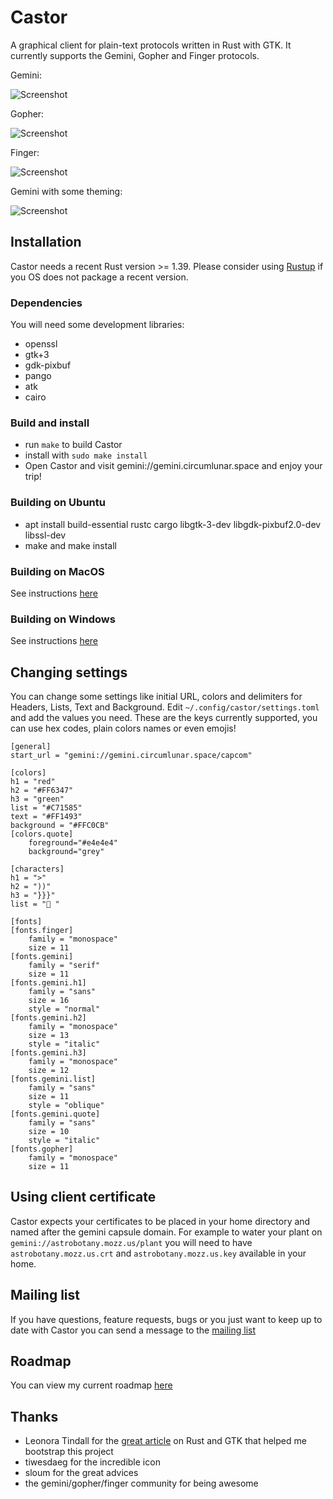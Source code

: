 # Castor

A graphical client for plain-text protocols written in Rust with GTK.
It currently supports the Gemini, Gopher and Finger protocols.

Gemini:

![Screenshot](https://juliensharing.s3.amazonaws.com/castor_gemini.png)


Gopher:

![Screenshot](https://juliensharing.s3.amazonaws.com/castor_gopher.png)


Finger:

![Screenshot](https://juliensharing.s3.amazonaws.com/castor_finger.png)


Gemini with some theming:

![Screenshot](https://juliensharing.s3.amazonaws.com/castor_theme.png)



## Installation

Castor needs a recent Rust version >= 1.39. Please consider using [Rustup](https://rustup.rs)
if you OS does not package a recent version.

### Dependencies

You will need some development libraries:

- openssl
- gtk+3
- gdk-pixbuf
- pango
- atk
- cairo

### Build and install

- run `make` to build Castor
- install with `sudo make install`
- Open Castor and visit gemini://gemini.circumlunar.space and enjoy your trip!


### Building on Ubuntu
- apt install build-essential rustc cargo libgtk-3-dev libgdk-pixbuf2.0-dev libssl-dev
- make and make install


### Building on MacOS
See instructions [here](https://tcp.rip/text/misc/install-castor.txt.html)


### Building on Windows
See instructions [here](https://gist.github.com/sexybiggetje/3a4df41bb7f304aab02ea6006944f283)


## Changing settings

You can change some settings like initial URL, colors and delimiters for Headers, Lists, Text and Background.
Edit `~/.config/castor/settings.toml` and add the values you need.
These are the keys currently supported, you can use hex codes, plain colors names or even emojis!

```
[general]
start_url = "gemini://gemini.circumlunar.space/capcom"

[colors]
h1 = "red"
h2 = "#FF6347"
h3 = "green"
list = "#C71585"
text = "#FF1493"
background = "#FFC0CB"
[colors.quote]
    foreground="#e4e4e4"
    background="grey"

[characters]
h1 = ">"
h2 = "))"
h3 = "}}}"
list = "🌼 "

[fonts]
[fonts.finger]
    family = "monospace"
    size = 11
[fonts.gemini]
    family = "serif"
    size = 11
[fonts.gemini.h1]
    family = "sans"
    size = 16
    style = "normal"
[fonts.gemini.h2]
    family = "monospace"
    size = 13
    style = "italic"
[fonts.gemini.h3]
    family = "monospace"
    size = 12
[fonts.gemini.list]
    family = "sans"
    size = 11
    style = "oblique"
[fonts.gemini.quote]
    family = "sans"
    size = 10
    style = "italic"
[fonts.gopher]
    family = "monospace"
    size = 11
```


## Using client certificate

Castor expects your certificates to be placed in your home directory and named after the gemini capsule domain.
For example to water your plant on `gemini://astrobotany.mozz.us/plant` you will need to have `astrobotany.mozz.us.crt`
and `astrobotany.mozz.us.key` available in your home.


## Mailing list

If you have questions, feature requests, bugs or you just want to keep up to date with Castor you
can send a message to the [mailing list](https://lists.sr.ht/~julienxx/castor)


## Roadmap

You can view my current roadmap [here](https://todo.sr.ht/~julienxx/Castor)


## Thanks

- Leonora Tindall for the [great article](https://nora.codes/tutorial/speedy-desktop-apps-with-gtk-and-rust/) on Rust and GTK that helped me bootstrap this project
- tiwesdaeg for the incredible icon
- sloum for the great advices
- the gemini/gopher/finger community for being awesome

